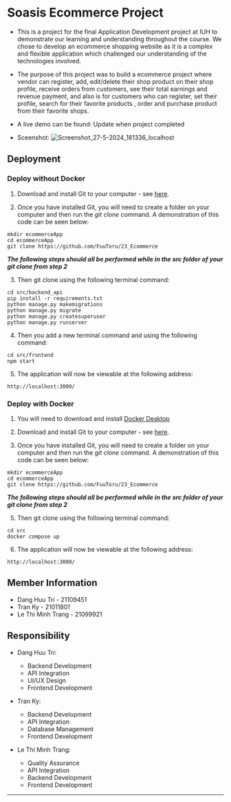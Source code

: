 # Soasis Ecommerce Project

- This is a project for the final Application Development project at IUH to demonstrate our learning and understanding throughout the course. We chose to develop an ecommerce shopping website as it is a complex and flexible application which challenged our understanding of the technologies involved.

- The purpose of this project was to build a ecommerce project where vendor can register, add, edit/delete their shop product on their shop profile, receive orders from customers, see their total earnings and revenue payment, and also is for customers who can register, set their profile, search for their favorite products , order and purchase product from their favorite shops.

- A live demo can be found: Update when project completed
- Sceenshot: ![Screenshot_27-5-2024_181336_localhost](https://github.com/FuuToru/23_Ecommerce/assets/104120017/e3bfc165-8bb0-4589-83fd-74477b241a2e)


## Deployment

### Deploy without Docker
1. Download and install Git to your computer - see [here](https://git-scm.com/book/en/v2/Getting-Started-Installing-Git).

2. Once you have installed Git, you will need to create a folder on your computer and then run the _git clone_ command. A demonstration of this code can be seen below:

```terminal
mkdir ecommerceApp
cd ecommerceApp
git clone https://github.com/FuuToru/23_Ecommerce
```
**_The following steps should all be performed while in the src folder of your git clone from step 2_**

3. Then git clone using the following terminal command:

```
cd src/backend_api
pip install -r requirements.txt
python manage.py makemigrations
python manage.py migrate
python manage.py createsuperuser
python manage.py runserver
```
4. Then you add a new terminal command and using the following command:

```
cd src/frontend
npm start
```

5. The application will now be viewable at the following address:

```url
http://localhost:3000/
```
### Deploy with Docker

1. You will need to download and install [Docker Desktop](https://www.docker.com/get-started)

2. Download and install Git to your computer - see [here](https://git-scm.com/book/en/v2/Getting-Started-Installing-Git).

3. Once you have installed Git, you will need to create a folder on your computer and then run the _git clone_ command. A demonstration of this code can be seen below:

```terminal
mkdir ecommerceApp
cd ecommerceApp
git clone https://github.com/FuuToru/23_Ecommerce
```
**_The following steps should all be performed while in the src folder of your git clone from step 2_**

5. Then git clone using the following terminal command:

```
cd src
docker compose up
```
6. The application will now be viewable at the following address:

```url
http://localhost:3000/
```

## Member Information

- Dang Huu Tri - 21109451
- Tran Ky - 21011801
- Le Thi Minh Trang - 21099921

## Responsibility

- Dang Huu Tri:
    - Backend Development
    - API Integration
    - UI/UX Design
    - Frontend Development

    
- Tran Ky:
    - Backend Development
    - API Integration
    - Database Management
    - Frontend Development

- Le Thi Minh Trang:
    - Quality Assurance
    - API Integration
    - Backend Development
    - Frontend Development


---
